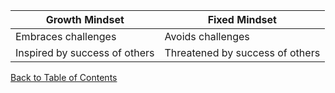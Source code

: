 Growth Mindset | Fixed Mindset
------------ | -------------
Embraces challenges | Avoids challenges
Inspired by success of others | Threatened by success of others


[Back to Table of Contents](https://karenmal.github.io/Reading-notes-JavaScript-102/)
